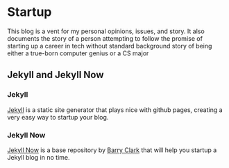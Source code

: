 # Startup

This blog is a vent for my personal opinions, issues, and story.
It also documents the story of a person attempting to follow the promise
of starting up a career in tech without standard background story of being
either a true-born computer genius or a CS major

## Jekyll and Jekyll Now

### Jekyll
[Jekyll](https://jekyllrb.com/) is a static site generator that plays nice with github pages, creating
a very easy way to startup your blog.

### Jekyll Now
[Jekyll Now](https://github.com/barryclark/jekyll-now/) is a base repository
by [Barry Clark](https://github.com/barryclark) that will help you startup
a Jekyll blog in no time.
